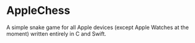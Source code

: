# AppleChess
A simple snake game for all Apple devices (except Apple Watches at the moment) written entirely in C and Swift.
